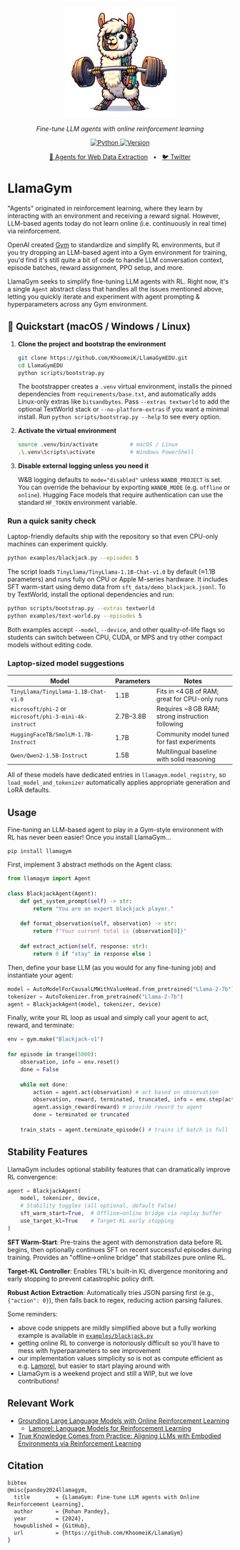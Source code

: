 <p align="center">
  <img src="https://raw.githubusercontent.com/khoomeik/LlamaGym/main/llamagym.png" height="250" alt="Llama Gym" />
</p>
<p align="center">
  <em>Fine-tune LLM agents with online reinforcement learning</em>
</p>
<p align="center">
    <a href="https://pypi.org/project/llamagym/" target="_blank">
        <img alt="Python" src="https://img.shields.io/badge/python-3670A0?style=for-the-badge&logo=python&logoColor=ffdd54" />
        <img alt="Version" src="https://img.shields.io/pypi/v/llamagym?style=for-the-badge&color=3670A0">
    </a>
</p>
<p align="center">
<a href="https://reworkd.ai/">🔗 Agents for Web Data Extraction</a>
<span>&nbsp;&nbsp;•&nbsp;&nbsp;</span>
<a href="https://x.com/khoomeik/status/1766805213644800011">🐦 Twitter</a>


# LlamaGym
"Agents" originated in reinforcement learning, where they learn by interacting with an environment and receiving a reward signal. However, LLM-based agents today do not learn online (i.e. continuously in real time) via reinforcement.

OpenAI created [Gym](https://github.com/Farama-Foundation/Gymnasium) to standardize and simplify RL environments, but if you try dropping an LLM-based agent into a Gym environment for training, you'd find it's still quite a bit of code to handle LLM conversation context, episode batches, reward assignment, PPO setup, and more.

LlamaGym seeks to simplify fine-tuning LLM agents with RL. Right now, it's a single `Agent` abstract class that handles all the issues mentioned above, letting you quickly iterate and experiment with agent prompting & hyperparameters across any Gym environment.

## 🚀 Quickstart (macOS / Windows / Linux)

1. **Clone the project and bootstrap the environment**

   ```bash
   git clone https://github.com/KhoomeiK/LlamaGymEDU.git
   cd LlamaGymEDU
   python scripts/bootstrap.py
   ```

   The bootstrapper creates a `.venv` virtual environment, installs the pinned dependencies from `requirements/base.txt`, and automatically adds Linux-only extras like `bitsandbytes`. Pass `--extras textworld` to add the optional TextWorld stack or `--no-platform-extras` if you want a minimal install. Run `python scripts/bootstrap.py --help` to see every option.

2. **Activate the virtual environment**

   ```bash
   source .venv/bin/activate          # macOS / Linux
   .\.venv\Scripts\activate           # Windows PowerShell
   ```

3. **Disable external logging unless you need it**

   W&B logging defaults to `mode="disabled"` unless `WANDB_PROJECT` is set. You can override the behaviour by exporting `WANDB_MODE` (e.g. `offline` or `online`). Hugging Face models that require authentication can use the standard `HF_TOKEN` environment variable.

### Run a quick sanity check

Laptop-friendly defaults ship with the repository so that even CPU-only machines can experiment quickly.

```bash
python examples/blackjack.py --episodes 5
```

The script loads `TinyLlama/TinyLlama-1.1B-Chat-v1.0` by default (≈1.1B parameters) and runs fully on CPU or Apple M-series hardware. It includes SFT warm-start using demo data from `sft_data/demo_blackjack.jsonl`. To try TextWorld, install the optional dependencies and run:

```bash
python scripts/bootstrap.py --extras textworld
python examples/text-world.py --episodes 5
```

Both examples accept `--model`, `--device`, and other quality-of-life flags so students can switch between CPU, CUDA, or MPS and try other compact models without editing code.

### Laptop-sized model suggestions

| Model | Parameters | Notes |
| --- | --- | --- |
| `TinyLlama/TinyLlama-1.1B-Chat-v1.0` | 1.1B | Fits in <4 GB of RAM; great for CPU-only runs |
| `microsoft/phi-2` or `microsoft/phi-3-mini-4k-instruct` | 2.7B–3.8B | Requires ~8 GB RAM; strong instruction following |
| `HuggingFaceTB/SmolLM-1.7B-Instruct` | 1.7B | Community model tuned for fast experiments |
| `Qwen/Qwen2-1.5B-Instruct` | 1.5B | Multilingual baseline with solid reasoning |

All of these models have dedicated entries in `llamagym.model_registry`, so `load_model_and_tokenizer` automatically applies appropriate generation and LoRA defaults.

## Usage
Fine-tuning an LLM-based agent to play in a Gym-style environment with RL has never been easier! Once you install LlamaGym...
```
pip install llamagym
```

First, implement 3 abstract methods on the Agent class:
```python
from llamagym import Agent

class BlackjackAgent(Agent):
    def get_system_prompt(self) -> str:
        return "You are an expert blackjack player."

    def format_observation(self, observation) -> str:
        return f"Your current total is {observation[0]}"

    def extract_action(self, response: str):
        return 0 if "stay" in response else 1
```

Then, define your base LLM (as you would for any fine-tuning job) and instantiate your agent:
```python
model = AutoModelForCausalLMWithValueHead.from_pretrained("Llama-2-7b").to(device)
tokenizer = AutoTokenizer.from_pretrained("Llama-2-7b")
agent = BlackjackAgent(model, tokenizer, device)
```

Finally, write your RL loop as usual and simply call your agent to act, reward, and terminate:
```python
env = gym.make("Blackjack-v1")

for episode in trange(5000):
    observation, info = env.reset()
    done = False

    while not done:
        action = agent.act(observation) # act based on observation
        observation, reward, terminated, truncated, info = env.step(action)
        agent.assign_reward(reward) # provide reward to agent
        done = terminated or truncated

    train_stats = agent.terminate_episode() # trains if batch is full
```

## Stability Features

LlamaGym includes optional stability features that can dramatically improve RL convergence:

```python
agent = BlackjackAgent(
    model, tokenizer, device,
    # Stability toggles (all optional, default False)
    sft_warm_start=True,  # Offline→online bridge via replay buffer
    use_target_kl=True    # Target-KL early stopping
)
```

**SFT Warm-Start**: Pre-trains the agent with demonstration data before RL begins, then optionally continues SFT on recent successful episodes during training. Provides an "offline→online bridge" that stabilizes pure online RL.

**Target-KL Controller**: Enables TRL's built-in KL divergence monitoring and early stopping to prevent catastrophic policy drift.

**Robust Action Extraction**: Automatically tries JSON parsing first (e.g., `{"action": 0}`), then falls back to regex, reducing action parsing failures.

Some reminders:
- above code snippets are mildly simplified above but a fully working example is available in [`examples/blackjack.py`](https://github.com/KhoomeiK/LlamaGym/blob/main/examples/blackjack.py)
- getting online RL to converge is notoriously difficult so you'll have to mess with hyperparameters to see improvement
- our implementation values simplicity so is not as compute efficient as e.g. [Lamorel](https://github.com/flowersteam/lamorel), but easier to start playing around with
- LlamaGym is a weekend project and still a WIP, but we love contributions!

## Relevant Work
- [Grounding Large Language Models with Online Reinforcement Learning](https://github.com/flowersteam/Grounding_LLMs_with_online_RL)
  - [Lamorel: Language Models for Reinforcement Learning](https://github.com/flowersteam/lamorel)
- [True Knowledge Comes from Practice: Aligning LLMs with Embodied Environments via Reinforcement Learning](https://github.com/WeihaoTan/TWOSOME)

## Citation
```
bibtex
@misc{pandey2024llamagym,
  title        = {LlamaGym: Fine-tune LLM agents with Online Reinforcement Learning},
  author       = {Rohan Pandey},
  year         = {2024},
  howpublished = {GitHub},
  url          = {https://github.com/KhoomeiK/LlamaGym}
}
```
